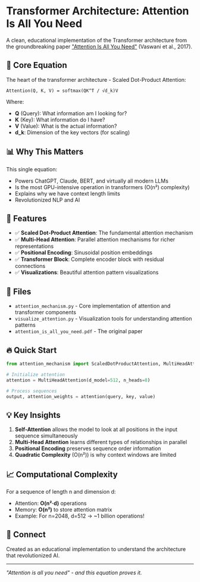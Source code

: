 # Transformer Architecture: Attention Is All You Need

A clean, educational implementation of the Transformer architecture from the groundbreaking paper ["Attention Is All You Need"](https://arxiv.org/abs/1706.03762) (Vaswani et al., 2017).

## 🎯 Core Equation

The heart of the transformer architecture - Scaled Dot-Product Attention:

```
Attention(Q, K, V) = softmax(QK^T / √d_k)V
```

Where:
- **Q** (Query): What information am I looking for?
- **K** (Key): What information do I have?
- **V** (Value): What is the actual information?
- **d_k**: Dimension of the key vectors (for scaling)

## 📊 Why This Matters

This single equation:
- Powers ChatGPT, Claude, BERT, and virtually all modern LLMs
- Is the most GPU-intensive operation in transformers (O(n²) complexity)
- Explains why we have context length limits
- Revolutionized NLP and AI

## 🚀 Features

- ✅ **Scaled Dot-Product Attention**: The fundamental attention mechanism
- ✅ **Multi-Head Attention**: Parallel attention mechanisms for richer representations
- ✅ **Positional Encoding**: Sinusoidal position embeddings
- ✅ **Transformer Block**: Complete encoder block with residual connections
- ✅ **Visualizations**: Beautiful attention pattern visualizations

## 📁 Files

- `attention_mechanism.py` - Core implementation of attention and transformer components
- `visualize_attention.py` - Visualization tools for understanding attention patterns
- `attention_is_all_you_need.pdf` - The original paper

## 🔥 Quick Start

```python
from attention_mechanism import ScaledDotProductAttention, MultiHeadAttention

# Initialize attention
attention = MultiHeadAttention(d_model=512, n_heads=8)

# Process sequences
output, attention_weights = attention(query, key, value)
```

## 💡 Key Insights

1. **Self-Attention** allows the model to look at all positions in the input sequence simultaneously
2. **Multi-Head Attention** learns different types of relationships in parallel
3. **Positional Encoding** preserves sequence order information
4. **Quadratic Complexity** (O(n²)) is why context windows are limited

## 📈 Computational Complexity

For a sequence of length n and dimension d:
- Attention: **O(n²·d)** operations
- Memory: **O(n²)** to store attention matrix
- Example: For n=2048, d=512 → ~1 billion operations!

## 🔗 Connect

Created as an educational implementation to understand the architecture that revolutionized AI.

---

*"Attention is all you need" - and this equation proves it.*